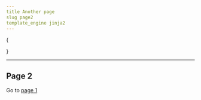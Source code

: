 ```yaml
---
title Another page
slug page2
template_engine jinja2
---
```

{

}

---

<h2> Page 2 </h2>

<p>Go to <a href="{{ url('page', args=['page1']) }}">page 1</a> </p>
